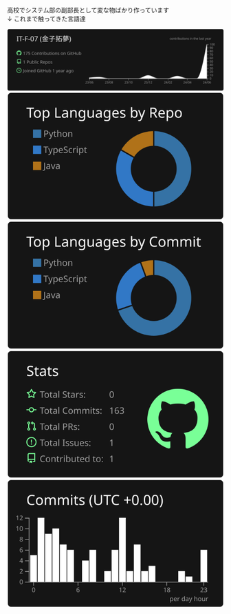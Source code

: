 高校でシステム部の副部長として変な物ばかり作っています \
↓ これまで触ってきた言語達

[![](https://raw.githubusercontent.com/IT-F-07/IT-F-07/main/profile-summary-card-output/dark/0-profile-details.svg)](https://github.com/vn7n24fzkq/github-profile-summary-cards)
[![](https://raw.githubusercontent.com/IT-F-07/IT-F-07/main/profile-summary-card-output/dark/1-repos-per-language.svg)](https://github.com/vn7n24fzkq/github-profile-summary-cards) [![](https://raw.githubusercontent.com/IT-F-07/IT-F-07/main/profile-summary-card-output/dark/2-most-commit-language.svg)](https://github.com/vn7n24fzkq/github-profile-summary-cards)
[![](https://raw.githubusercontent.com/IT-F-07/IT-F-07/main/profile-summary-card-output/dark/3-stats.svg)](https://github.com/vn7n24fzkq/github-profile-summary-cards) [![](https://raw.githubusercontent.com/IT-F-07/IT-F-07/main/profile-summary-card-output/dark/4-productive-time.svg)](https://github.com/vn7n24fzkq/github-profile-summary-cards)

